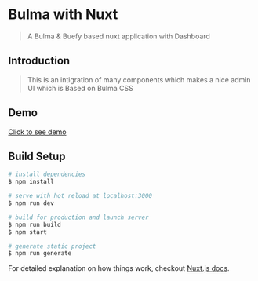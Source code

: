 # Bulma with Nuxt

> A Bulma &amp; Buefy based nuxt application with Dashboard

## Introduction

> This is an intigration of many components which makes a nice admin UI which is Based on Bulma CSS

## Demo

[Click to see demo](https://unruffled-jones-1bdd33.netlify.com)

## Build Setup

``` bash
# install dependencies
$ npm install

# serve with hot reload at localhost:3000
$ npm run dev

# build for production and launch server
$ npm run build
$ npm start

# generate static project
$ npm run generate
```

For detailed explanation on how things work, checkout [Nuxt.js docs](https://nuxtjs.org).

